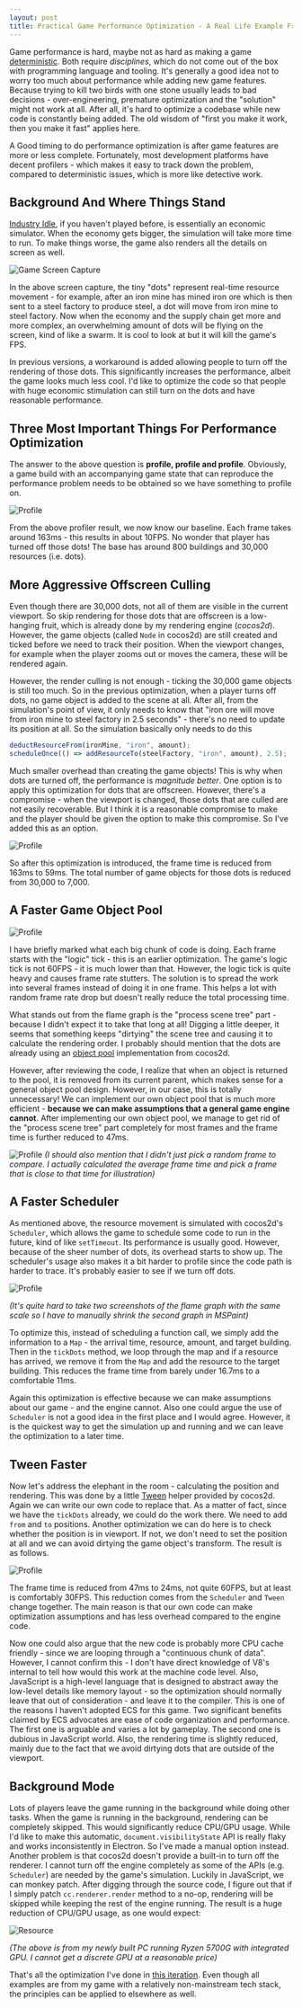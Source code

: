 ```yaml
---
layout: post
title: Practical Game Performance Optimization - A Real Life Example From Industry Idle
---
```


Game performance is hard, maybe not as hard as making a game [deterministic](https://ruoyusun.com/2019/03/29/game-networking-2.html#deterministic-is-hard). Both require *disciplines*, which do not come out of the box with programming language and tooling. It's generally a good idea not to worry too much about performance while adding new game features. Because trying to kill two birds with one stone usually leads to bad decisions - over-engineering, premature optimization and the "solution" might not work at all. After all, it's hard to optimize a codebase while new code is constantly being added. The old wisdom of "first you make it work, then you make it fast" applies here.

A Good timing to do performance optimization is after game features are more or less complete. Fortunately, most development platforms have decent profilers - which makes it easy to track down the problem, compared to deterministic issues, which is more like detective work.

## Background And Where Things Stand

[Industry Idle](https://industryidle.com/), if you haven't played before, is essentially an economic simulator. When the economy gets bigger, the simulation will take more time to run. To make things worse, the game also renders all the details on screen as well.

![Game Screen Capture](https://i.ibb.co/bNy5Bwh/ezgif-3-6148af3f77.gif)

In the above screen capture, the tiny "dots" represent real-time resource movement - for example, after an iron mine has mined iron ore which is then sent to a steel factory to produce steel, a dot will move from iron mine to steel factory. Now when the economy and the supply chain get more and more complex, an overwhelming amount of dots will be flying on the screen, kind of like a swarm. It is cool to look at but it will kill the game's FPS.

In previous versions, a workaround is added allowing people to turn off the rendering of those dots. This significantly increases the performance, albeit the game looks much less cool. I'd like to optimize the code so that people with huge economic stimulation can still turn on the dots and have reasonable performance.

## Three Most Important Things For Performance Optimization

The answer to the above question is **profile, profile and profile**. Obviously, a game build with an accompanying game state that can reproduce the performance problem needs to be obtained so we have something to profile on.

![Profile](https://i.ibb.co/R05gQQq/image.png)

From the above profiler result, we now know our baseline. Each frame takes around 163ms - this results in about 10FPS. No wonder that player has turned off those dots! The base has around 800 buildings and 30,000 resources (i.e. dots).

## More Aggressive Offscreen Culling

Even though there are 30,000 dots, not all of them are visible in the current viewport. So skip rendering for those dots that are offscreen is a low-hanging fruit, which is already done by my rendering engine (*cocos2d*). However, the game objects (called `Node` in cocos2d) are still created and ticked before we need to track their position. When the viewport changes, for example when the player zooms out or moves the camera, these will be rendered again.

However, the render culling is not enough - ticking the 30,000 game objects is still too much. So in the previous optimization, when a player turns off dots, no game object is added to the scene at all. After all, from the simulation's point of view, it only needs to know that "iron ore will move from iron mine to steel factory in 2.5 seconds" - there's no need to update its position at all. So the simulation basically only needs to do this

```javascript
deductResourceFrom(ironMine, "iron", amount);
scheduleOnce(() => addResourceTo(steelFactory, "iron", amount), 2.5);
```

Much smaller overhead than creating the game objects! This is why when dots are turned off, the performance is *magnitude better*. One option is to apply this optimization for dots that are offscreen. However, there's a compromise - when the viewport is changed, those dots that are culled are not easily recoverable. But I think it is a reasonable compromise to make and the player should be given the option to make this compromise. So I've added this as an option.

![Profile](https://i.ibb.co/J7pQSgX/image.png)

So after this optimization is introduced, the frame time is reduced from 163ms to 59ms. The total number of game objects for those dots is reduced from 30,000 to 7,000.

## A Faster Game Object Pool

![Profile](https://i.ibb.co/HVfqtkk/image.png)

I have briefly marked what each big chunk of code is doing. Each frame starts with the "logic" tick - this is an earlier optimization. The game's logic tick is not 60FPS - it is much lower than that. However, the logic tick is quite heavy and causes frame rate stutters. The solution is to spread the work into several frames instead of doing it in one frame. This helps a lot with random frame rate drop but doesn't really reduce the total processing time.

What stands out from the flame graph is the "process scene tree" part - because I didn't expect it to take that long at all! Digging a little deeper, it seems that something keeps "dirtying" the scene tree and causing it to calculate the rendering order. I probably should mention that the dots are already using an [object pool](https://en.wikipedia.org/wiki/Object_pool_pattern) implementation from cocos2d.

However, after reviewing the code, I realize that when an object is returned to the pool, it is removed from its current parent, which makes sense for a general object pool design. However, in our case, this is totally unnecessary! We can implement our own object pool that is much more efficient - **because we can make assumptions that a general game engine cannot**. After implementing our own object pool, we manage to get rid of the "process scene tree" part completely for most frames and the frame time is further reduced to 47ms.

![Profile](https://i.ibb.co/pW0Ns8N/image.png)
*(I should also mention that I didn't just pick a random frame to compare. I actually calculated the average frame time and pick a frame that is close to that time for illustration)*

## A Faster Scheduler

As mentioned above, the resource movement is simulated with cocos2d's `Scheduler`, which allows the game to schedule some code to run in the future, kind of like `setTimeout`. Its performance is usually good. However, because of the sheer number of dots, its overhead starts to show up. The scheduler's usage also makes it a bit harder to profile since the code path is harder to trace. It's probably easier to see if we turn off dots.

![Profile](https://i.ibb.co/DMsyWyd/image.png)

*(It's quite hard to take two screenshots of the flame graph with the same scale so I have to manually shrink the second graph in MSPaint)*

To optimize this, instead of scheduling a function call, we simply add the information to a `Map` - the arrival time, resource, amount, and target building. Then in the `tickDots` method, we loop through the map and if a resource has arrived, we remove it from the `Map` and add the resource to the target building. This reduces the frame time from barely under 16.7ms to a comfortable 11ms.

Again this optimization is effective because we can make assumptions about our game - and the engine cannot. Also one could argue the use of `Scheduler` is not a good idea in the first place and I would agree. However, it is the quickest way to get the simulation up and running and we can leave the optimization to a later time.

## Tween Faster

Now let's address the elephant in the room - calculating the position and rendering. This was done by a little [Tween](https://docs.cocos.com/creator/2.4/api/en/classes/Tween.html) helper provided by cocos2d. Again we can write our own code to replace that. As a matter of fact, since we have the `tickDots` already, we could do the work there. We need to add `from` and `to` positions. Another optimization we can do here is to check whether the position is in viewport. If not, we don't need to set the position at all and we can avoid dirtying the game object's transform. The result is as follows.

![Profile](https://i.ibb.co/rsYLPFx/image.png)

The frame time is reduced from 47ms to 24ms, not quite 60FPS, but at least is comfortably 30FPS. This reduction comes from the `Scheduler` and `Tween` change together. The main reason is that our own code can make optimization assumptions and has less overhead compared to the engine code.

Now one could also argue that the new code is probably more CPU cache friendly - since we are looping through a "continuous chunk of data". However, I cannot confirm this - I don't have direct knowledge of V8's internal to tell how would this work at the machine code level. Also, JavaScript is a high-level language that is designed to abstract away the low-level details like memory layout - so the optimization should normally leave that out of consideration - and leave it to the compiler. This is one of the reasons I haven't adopted ECS for this game. Two significant benefits claimed by ECS advocates are ease of code organization and performance. The first one is arguable and varies a lot by gameplay. The second one is dubious in JavaScript world. Also, the rendering time is slightly reduced, mainly due to the fact that we avoid dirtying dots that are outside of the viewport.

## Background Mode

Lots of players leave the game running in the background while doing other tasks. When the game is running in the background, rendering can be completely skipped. This would significantly reduce CPU/GPU usage. While I'd like to make this automatic, `document.visibilityState` API is really flaky and works inconsistently in Electron. So I've made a manual option instead. Another problem is that cocos2d doesn't provide a built-in to turn off the renderer. I cannot turn off the engine completely as some of the APIs (e.g. `Scheduler`) are needed by the game's simulation. Luckily in JavaScript, we can monkey patch. After digging through the source code, I figure out that if I simply patch `cc.renderer.render` method to a no-op, rendering will be skipped while keeping the rest of the engine running. The result is a huge reduction of CPU/GPU usage, as one would expect:

![Resource](https://i.ibb.co/P5H6D2Q/image.png)

*(The above is from my newly built PC running Ryzen 5700G with integrated GPU. I cannot get a discrete GPU at a reasonable price)*

That's all the optimization I've done in [this iteration](https://steamcommunity.com/games/1574000/announcements/detail/4331901783670378108). Even though all examples are from my game with a relatively non-mainstream tech stack, the principles can be applied to elsewhere as well.